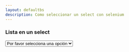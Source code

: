 ```yaml
---
layout: defaultbs
description: Como seleccionar un select con selenium
---
```


<div class="example">
  <h3>Lista en un select</h3>
  <select id="dropdown">
    <option value="" disabled="disabled" selected="selected"
      >Por favor selecciona una opción</option
    >
    <option value="1">Opción 1</option>
    <option value="2">Opción 2</option>
  </select>
</div>
<script>
  var dropdown = document.getElementById('dropdown');
  dropdown.onchange = function(event) {
    var options = dropdown.getElementsByTagName('option');
    for (var i = 0; i < options.length; i++) {
      options[i].removeAttribute('selected');
    }
    document
      .querySelector(`#dropdown option[value='${event.target.value}']`)
      .setAttribute('selected', 'selected');
  };
</script>
